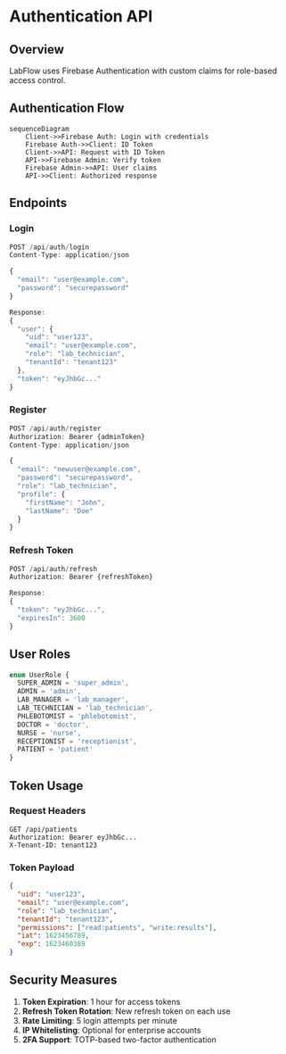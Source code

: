 # Authentication API

## Overview

LabFlow uses Firebase Authentication with custom claims for role-based access control.

## Authentication Flow

```mermaid
sequenceDiagram
    Client->>Firebase Auth: Login with credentials
    Firebase Auth->>Client: ID Token
    Client->>API: Request with ID Token
    API->>Firebase Admin: Verify token
    Firebase Admin->>API: User claims
    API->>Client: Authorized response
```

## Endpoints

### Login

```typescript
POST /api/auth/login
Content-Type: application/json

{
  "email": "user@example.com",
  "password": "securepassword"
}

Response:
{
  "user": {
    "uid": "user123",
    "email": "user@example.com",
    "role": "lab_technician",
    "tenantId": "tenant123"
  },
  "token": "eyJhbGc..."
}
```

### Register

```typescript
POST /api/auth/register
Authorization: Bearer {adminToken}
Content-Type: application/json

{
  "email": "newuser@example.com",
  "password": "securepassword",
  "role": "lab_technician",
  "profile": {
    "firstName": "John",
    "lastName": "Doe"
  }
}
```

### Refresh Token

```typescript
POST /api/auth/refresh
Authorization: Bearer {refreshToken}

Response:
{
  "token": "eyJhbGc...",
  "expiresIn": 3600
}
```

## User Roles

```typescript
enum UserRole {
  SUPER_ADMIN = 'super_admin',
  ADMIN = 'admin',
  LAB_MANAGER = 'lab_manager',
  LAB_TECHNICIAN = 'lab_technician',
  PHLEBOTOMIST = 'phlebotomist',
  DOCTOR = 'doctor',
  NURSE = 'nurse',
  RECEPTIONIST = 'receptionist',
  PATIENT = 'patient'
}
```

## Token Usage

### Request Headers

```http
GET /api/patients
Authorization: Bearer eyJhbGc...
X-Tenant-ID: tenant123
```

### Token Payload

```json
{
  "uid": "user123",
  "email": "user@example.com",
  "role": "lab_technician",
  "tenantId": "tenant123",
  "permissions": ["read:patients", "write:results"],
  "iat": 1623456789,
  "exp": 1623460389
}
```

## Security Measures

1. **Token Expiration**: 1 hour for access tokens
2. **Refresh Token Rotation**: New refresh token on each use
3. **Rate Limiting**: 5 login attempts per minute
4. **IP Whitelisting**: Optional for enterprise accounts
5. **2FA Support**: TOTP-based two-factor authentication